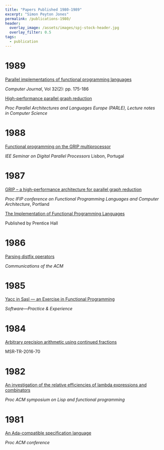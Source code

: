 ```yaml
---
title: "Papers Published 1980-1989"
excerpt: "Simon Peyton Jones"
permalink: /publications-1980/
header:
  overlay_image: /assets/images/spj-stock-header.jpg
  overlay_filter: 0.5
tags:
  - publication
---
```

# 1989
[Parallel implementations of functional programming languages](https://www.microsoft.com/en-us/research/publication/parallel-implementations-of-functional-programming-languages/)

<em>Computer Journal</em>, Vol 32(2): pp. 175-186

[High-performance parallel graph reduction](https://www.microsoft.com/en-us/research/publication/high-performance-parallel-graph-reduction/)

<em>Proc Parallel Architectures and Languages Europe (PARLE), Lecture notes in Computer Science</em>

# 1988
[Functional programming on the GRIP multiprocessor](https://www.microsoft.com/en-us/research/publication/functional-programming-on-the-grip-multiprocessor/)

<em>IEE Seminar on Digital Parallel Processors</em> Lisbon, Portugal
# 1987
[GRIP – a high-performance architecture for parallel graph reduction](https://www.microsoft.com/en-us/research/publication/grip-a-high-performance-architecture-for-parallel-graph-reduction/)

<em>Proc IFIP conference on Functional Programming Languages and Computer Architecture</em>, Portland

[The Implementation of Functional Programming Languages](https://www.microsoft.com/en-us/research/publication/the-implementation-of-functional-programming-languages/)

Published by Prentice Hall

# 1986
[Parsing distfix operators](https://www.microsoft.com/en-us/research/publication/parsing-distfix-operators/)

<em>Communications of the ACM</em>

# 1985
[Yacc in Sasl — an Exercise in Functional Programming](https://www.microsoft.com/en-us/research/publication/yacc-in-sasl-an-exercise-in-functional-programming/)

<em>Software—Practice & Experience</em>

# 1984
[Arbitrary precision arithmetic using continued fractions](https://www.microsoft.com/en-us/research/publication/arbitrary-precision-arithmetic-using-continued-fractions/)

MSR-TR-2016-70

# 1982
[An investigation of the relative efficiencies of lambda expressions and combinators](https://www.microsoft.com/en-us/research/publication/an-investigation-of-the-relative-efficiencies-of-lambda-expressions-and-combinators/)

<em>Proc ACM symposium on Lisp and functional programming</em>

# 1981
[An Ada-compatible specification language](https://www.microsoft.com/en-us/research/publication/an-ada-compatible-specification-language/)

<em>Proc ACM conference</em>
